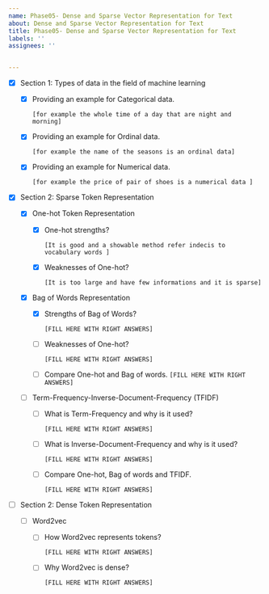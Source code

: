 ```yaml
---
name: Phase05- Dense and Sparse Vector Representation for Text
about: Dense and Sparse Vector Representation for Text
title: Phase05- Dense and Sparse Vector Representation for Text
labels: ''
assignees: ''


---
```


- [x] Section 1: Types of data in the field of machine learning

  - [x] Providing an example for Categorical data.

    `[for example the whole time of a day that are night and morning]`

  - [x] Providing an example for Ordinal data.

    `[for example the name of the seasons is an ordinal data]`

  - [x] Providing an example for Numerical data.

    `[for example the price of pair of shoes is a numerical data ]`

- [x] Section 2: Sparse Token Representation 

  - [x] One-hot Token Representation

    - [x] One-hot strengths?

      `[It is good and a showable method refer indecis to vocabulary words ]`

    - [x] Weaknesses of One-hot?

      `[It is too large and have few informations and it is sparse]`

  - [x] Bag of Words Representation

    - [x] Strengths of Bag of Words?

      `[FILL HERE WITH RIGHT ANSWERS]`

    - [ ] Weaknesses of One-hot?

      `[FILL HERE WITH RIGHT ANSWERS]`

    - [ ] Compare One-hot and Bag of words.
      `[FILL HERE WITH RIGHT ANSWERS]`

  - [ ] Term-Frequency-Inverse-Document-Frequency (TFIDF)

    - [ ] What is Term-Frequency and why is it used?

      `[FILL HERE WITH RIGHT ANSWERS]`

    - [ ] What is Inverse-Document-Frequency and why is it used?

      `[FILL HERE WITH RIGHT ANSWERS]`

    - [ ] Compare One-hot, Bag of words and TFIDF.

      `[FILL HERE WITH RIGHT ANSWERS]`

- [ ] Section 2: Dense Token Representation 

  - [ ] Word2vec

    - [ ] How Word2vec represents tokens?

      `[FILL HERE WITH RIGHT ANSWERS]`

    - [ ] Why Word2vec is dense?

      `[FILL HERE WITH RIGHT ANSWERS]`

    
